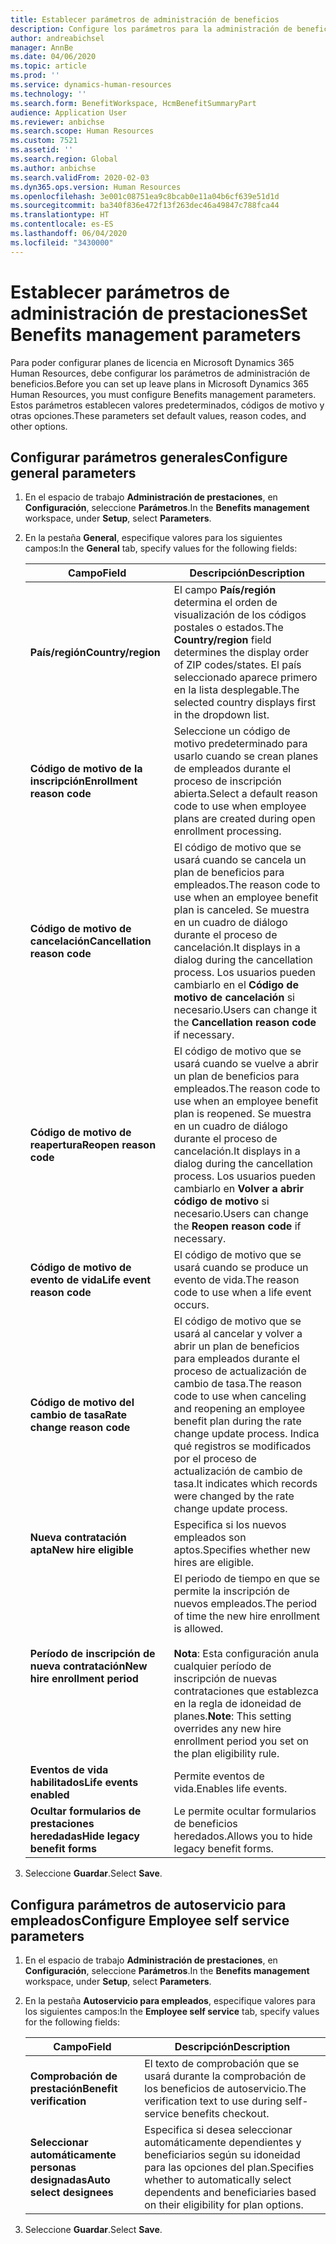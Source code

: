 ```yaml
---
title: Establecer parámetros de administración de beneficios
description: Configure los parámetros para la administración de beneficios en Microsoft Dynamics 365 Human Resources.
author: andreabichsel
manager: AnnBe
ms.date: 04/06/2020
ms.topic: article
ms.prod: ''
ms.service: dynamics-human-resources
ms.technology: ''
ms.search.form: BenefitWorkspace, HcmBenefitSummaryPart
audience: Application User
ms.reviewer: anbichse
ms.search.scope: Human Resources
ms.custom: 7521
ms.assetid: ''
ms.search.region: Global
ms.author: anbichse
ms.search.validFrom: 2020-02-03
ms.dyn365.ops.version: Human Resources
ms.openlocfilehash: 3e001c08751ea9c8bcab0e11a04b6cf639e51d1d
ms.sourcegitcommit: ba340f836e472f13f263dec46a49847c788fca44
ms.translationtype: HT
ms.contentlocale: es-ES
ms.lasthandoff: 06/04/2020
ms.locfileid: "3430000"
---
```

# <a name="set-benefits-management-parameters"></a><span data-ttu-id="0b0a0-103">Establecer parámetros de administración de prestaciones</span><span class="sxs-lookup"><span data-stu-id="0b0a0-103">Set Benefits management parameters</span></span>

<span data-ttu-id="0b0a0-104">Para poder configurar planes de licencia en Microsoft Dynamics 365 Human Resources, debe configurar los parámetros de administración de beneficios.</span><span class="sxs-lookup"><span data-stu-id="0b0a0-104">Before you can set up leave plans in Microsoft Dynamics 365 Human Resources, you must configure Benefits management parameters.</span></span> <span data-ttu-id="0b0a0-105">Estos parámetros establecen valores predeterminados, códigos de motivo y otras opciones.</span><span class="sxs-lookup"><span data-stu-id="0b0a0-105">These parameters set default values, reason codes, and other options.</span></span>

## <a name="configure-general-parameters"></a><span data-ttu-id="0b0a0-106">Configurar parámetros generales</span><span class="sxs-lookup"><span data-stu-id="0b0a0-106">Configure general parameters</span></span>

1. <span data-ttu-id="0b0a0-107">En el espacio de trabajo **Administración de prestaciones**, en **Configuración**, seleccione **Parámetros**.</span><span class="sxs-lookup"><span data-stu-id="0b0a0-107">In the **Benefits management** workspace, under **Setup**, select **Parameters**.</span></span>

2. <span data-ttu-id="0b0a0-108">En la pestaña **General**, especifique valores para los siguientes campos:</span><span class="sxs-lookup"><span data-stu-id="0b0a0-108">In the **General** tab, specify values for the following fields:</span></span>

   | <span data-ttu-id="0b0a0-109">Campo</span><span class="sxs-lookup"><span data-stu-id="0b0a0-109">Field</span></span> | <span data-ttu-id="0b0a0-110">Descripción</span><span class="sxs-lookup"><span data-stu-id="0b0a0-110">Description</span></span> |
   | --- | --- |
   | <span data-ttu-id="0b0a0-111">**País/región**</span><span class="sxs-lookup"><span data-stu-id="0b0a0-111">**Country/region**</span></span> | <span data-ttu-id="0b0a0-112">El campo **País/región** determina el orden de visualización de los códigos postales o estados.</span><span class="sxs-lookup"><span data-stu-id="0b0a0-112">The **Country/region** field determines the display order of ZIP codes/states.</span></span> <span data-ttu-id="0b0a0-113">El país seleccionado aparece primero en la lista desplegable.</span><span class="sxs-lookup"><span data-stu-id="0b0a0-113">The selected country displays first in the dropdown list.</span></span> |
   | <span data-ttu-id="0b0a0-114">**Código de motivo de la inscripción**</span><span class="sxs-lookup"><span data-stu-id="0b0a0-114">**Enrollment reason code**</span></span> | <span data-ttu-id="0b0a0-115">Seleccione un código de motivo predeterminado para usarlo cuando se crean planes de empleados durante el proceso de inscripción abierta.</span><span class="sxs-lookup"><span data-stu-id="0b0a0-115">Select a default reason code to use when employee plans are created during open enrollment processing.</span></span> |
   | <span data-ttu-id="0b0a0-116">**Código de motivo de cancelación**</span><span class="sxs-lookup"><span data-stu-id="0b0a0-116">**Cancellation reason code**</span></span> | <span data-ttu-id="0b0a0-117">El código de motivo que se usará cuando se cancela un plan de beneficios para empleados.</span><span class="sxs-lookup"><span data-stu-id="0b0a0-117">The reason code to use when an employee benefit plan is canceled.</span></span> <span data-ttu-id="0b0a0-118">Se muestra en un cuadro de diálogo durante el proceso de cancelación.</span><span class="sxs-lookup"><span data-stu-id="0b0a0-118">It displays in a dialog during the cancellation process.</span></span> <span data-ttu-id="0b0a0-119">Los usuarios pueden cambiarlo en el **Código de motivo de cancelación** si necesario.</span><span class="sxs-lookup"><span data-stu-id="0b0a0-119">Users can change it the **Cancellation reason code** if necessary.</span></span> |
   | <span data-ttu-id="0b0a0-120">**Código de motivo de reapertura**</span><span class="sxs-lookup"><span data-stu-id="0b0a0-120">**Reopen reason code**</span></span> | <span data-ttu-id="0b0a0-121">El código de motivo que se usará cuando se vuelve a abrir un plan de beneficios para empleados.</span><span class="sxs-lookup"><span data-stu-id="0b0a0-121">The reason code to use when an employee benefit plan is reopened.</span></span> <span data-ttu-id="0b0a0-122">Se muestra en un cuadro de diálogo durante el proceso de cancelación.</span><span class="sxs-lookup"><span data-stu-id="0b0a0-122">It displays in a dialog during the cancellation process.</span></span> <span data-ttu-id="0b0a0-123">Los usuarios pueden cambiarlo en **Volver a abrir código de motivo** si necesario.</span><span class="sxs-lookup"><span data-stu-id="0b0a0-123">Users can change the **Reopen reason code** if necessary.</span></span> | 
   | <span data-ttu-id="0b0a0-124">**Código de motivo de evento de vida**</span><span class="sxs-lookup"><span data-stu-id="0b0a0-124">**Life event reason code**</span></span> | <span data-ttu-id="0b0a0-125">El código de motivo que se usará cuando se produce un evento de vida.</span><span class="sxs-lookup"><span data-stu-id="0b0a0-125">The reason code to use when a life event occurs.</span></span> |
   | <span data-ttu-id="0b0a0-126">**Código de motivo del cambio de tasa**</span><span class="sxs-lookup"><span data-stu-id="0b0a0-126">**Rate change reason code**</span></span> | <span data-ttu-id="0b0a0-127">El código de motivo que se usará al cancelar y volver a abrir un plan de beneficios para empleados durante el proceso de actualización de cambio de tasa.</span><span class="sxs-lookup"><span data-stu-id="0b0a0-127">The reason code to use when canceling and reopening an employee benefit plan during the rate change update process.</span></span> <span data-ttu-id="0b0a0-128">Indica qué registros se modificados por el proceso de actualización de cambio de tasa.</span><span class="sxs-lookup"><span data-stu-id="0b0a0-128">It indicates which records were changed by the rate change update process.</span></span> |
   | <span data-ttu-id="0b0a0-129">**Nueva contratación apta**</span><span class="sxs-lookup"><span data-stu-id="0b0a0-129">**New hire eligible**</span></span> | <span data-ttu-id="0b0a0-130">Especifica si los nuevos empleados son aptos.</span><span class="sxs-lookup"><span data-stu-id="0b0a0-130">Specifies whether new hires are eligible.</span></span> |
   | <span data-ttu-id="0b0a0-131">**Período de inscripción de nueva contratación**</span><span class="sxs-lookup"><span data-stu-id="0b0a0-131">**New hire enrollment period**</span></span> | <span data-ttu-id="0b0a0-132">El periodo de tiempo en que se permite la inscripción de nuevos empleados.</span><span class="sxs-lookup"><span data-stu-id="0b0a0-132">The period of time the new hire enrollment is allowed.</span></span></br></br><span data-ttu-id="0b0a0-133">**Nota**: Esta configuración anula cualquier período de inscripción de nuevas contrataciones que establezca en la regla de idoneidad de planes.</span><span class="sxs-lookup"><span data-stu-id="0b0a0-133">**Note**: This setting overrides any new hire enrollment period you set on the plan eligibility rule.</span></span> | 
   | <span data-ttu-id="0b0a0-134">**Eventos de vida habilitados**</span><span class="sxs-lookup"><span data-stu-id="0b0a0-134">**Life events enabled**</span></span> | <span data-ttu-id="0b0a0-135">Permite eventos de vida.</span><span class="sxs-lookup"><span data-stu-id="0b0a0-135">Enables life events.</span></span> |
   | <span data-ttu-id="0b0a0-136">**Ocultar formularios de prestaciones heredadas**</span><span class="sxs-lookup"><span data-stu-id="0b0a0-136">**Hide legacy benefit forms**</span></span> | <span data-ttu-id="0b0a0-137">Le permite ocultar formularios de beneficios heredados.</span><span class="sxs-lookup"><span data-stu-id="0b0a0-137">Allows you to hide legacy benefit forms.</span></span> |

3. <span data-ttu-id="0b0a0-138">Seleccione **Guardar**.</span><span class="sxs-lookup"><span data-stu-id="0b0a0-138">Select **Save**.</span></span>

## <a name="configure-employee-self-service-parameters"></a><span data-ttu-id="0b0a0-139">Configura parámetros de autoservicio para empleados</span><span class="sxs-lookup"><span data-stu-id="0b0a0-139">Configure Employee self service parameters</span></span>

1. <span data-ttu-id="0b0a0-140">En el espacio de trabajo **Administración de prestaciones**, en **Configuración**, seleccione **Parámetros**.</span><span class="sxs-lookup"><span data-stu-id="0b0a0-140">In the **Benefits management** workspace, under **Setup**, select **Parameters**.</span></span>

2. <span data-ttu-id="0b0a0-141">En la pestaña **Autoservicio para empleados**, especifique valores para los siguientes campos:</span><span class="sxs-lookup"><span data-stu-id="0b0a0-141">In the **Employee self service** tab, specify values for the following fields:</span></span>

   | <span data-ttu-id="0b0a0-142">Campo</span><span class="sxs-lookup"><span data-stu-id="0b0a0-142">Field</span></span> | <span data-ttu-id="0b0a0-143">Descripción</span><span class="sxs-lookup"><span data-stu-id="0b0a0-143">Description</span></span> |
   | --- | --- |
   | <span data-ttu-id="0b0a0-144">**Comprobación de prestación**</span><span class="sxs-lookup"><span data-stu-id="0b0a0-144">**Benefit verification**</span></span> | <span data-ttu-id="0b0a0-145">El texto de comprobación que se usará durante la comprobación de los beneficios de autoservicio.</span><span class="sxs-lookup"><span data-stu-id="0b0a0-145">The verification text to use during self-service benefits checkout.</span></span> |
   | <span data-ttu-id="0b0a0-146">**Seleccionar automáticamente personas designadas**</span><span class="sxs-lookup"><span data-stu-id="0b0a0-146">**Auto select designees**</span></span> | <span data-ttu-id="0b0a0-147">Especifica si desea seleccionar automáticamente dependientes y beneficiarios según su idoneidad para las opciones del plan.</span><span class="sxs-lookup"><span data-stu-id="0b0a0-147">Specifies whether to automatically select dependents and beneficiaries based on their eligibility for plan options.</span></span> |

3. <span data-ttu-id="0b0a0-148">Seleccione **Guardar**.</span><span class="sxs-lookup"><span data-stu-id="0b0a0-148">Select **Save**.</span></span>
